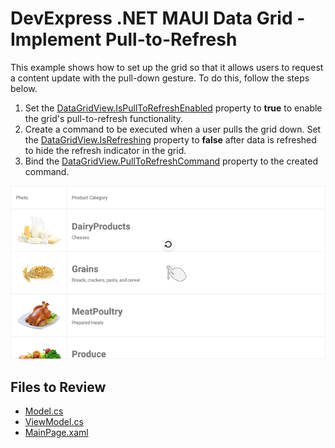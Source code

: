 # DevExpress .NET MAUI Data Grid - Implement Pull-to-Refresh

This example shows how to set up the grid so that it allows users to request a content update with the pull-down gesture. To do this, follow the steps below.

1. Set the [DataGridView.IsPullToRefreshEnabled](https://docs.devexpress.com/MAUI/DevExpress.Maui.DataGrid.DataGridView.IsPullToRefreshEnabled) property to **true** to enable the grid's pull-to-refresh functionality.  
2. Create a command to be executed when a user pulls the grid down. Set the [DataGridView.IsRefreshing](https://docs.devexpress.com/MAUI/DevExpress.Maui.DataGrid.DataGridView.IsRefreshing) property to **false** after data is refreshed to hide the refresh indicator in the grid.  
3. Bind the [DataGridView.PullToRefreshCommand](https://docs.devexpress.com/MAUI/DevExpress.Maui.DataGrid.DataGridView.PullToRefreshCommand) property to the created command.  

<img src="./img/grid-pull-to-refresh.png"/>

<!-- default file list -->
## Files to Review

* [Model.cs](Model.cs)
* [ViewModel.cs](ViewModel.cs)
* [MainPage.xaml](MainPage.xaml)
<!-- default file list end -->
